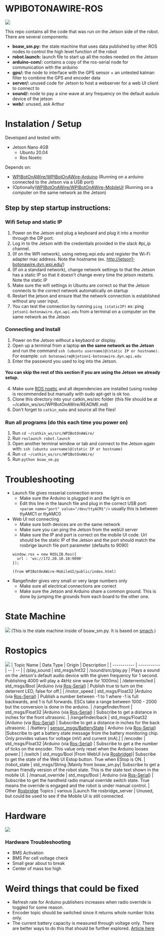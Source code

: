 # WPIBOTONAWIRE-ROS
![](poster.jpg)

This repo contains all the code that was run on the Jetson side of the robot. There are several components:
- **boaw_sm.py:** the state machine that uses data published by other ROS nodes to control the high level function of the robot
- **robot.launch:** launch file to start up all the nodes needed on the Jetson 
- **arduino-com/:** contains a copy of the ros-serial node for communication with the arduino
- **gps/:** the node to interface with the GPS sensor + an untested kalman filter to combine the GPS and encoder data
- **server/:** unused code for Jetson to host a webserver for a web UI client to connect to
- **sound/:** node to pay a sine wave at any frequency on the default auduio device of the jetson
- **web/:** unused, ask Arthur

# Instalation / Setup

Developed and tested with:
- Jetson Nano 4GB
    - Ubuntu 20.04
    - Ros Noetic

Depends on:
- [WPIBotOnAWire/WPIBotOnAWire-Arduino](https://github.com/WPIBotOnAWire/WPIBotOnAWire-Arduino) (Running on a arduino connected to the Jetson via a USB port)
- (Optionally)[WPIBotOnAWire/WPIBotOnAWire-MobileUI](https://github.com/WPIBotOnAWire/WPIBotOnAWire-MobileUI) (Running on a computer on the same network as the Jetson)

## Step by step startup instructions:

### Wifi Setup and static IP
1. Power on the Jetson and plug a keyboard and plug it into a monitor through the DP port.
2. Log in to the Jetson with the credentials provided in the slack #pi_ip channel.
3. (If on the WPI network), using netreg.wpi.edu and register the Wi-Fi adapter mac address. Note the hostname (ex. http://jetson1-botonawire.dyn.wpi.edu/)
4. (If on a standard network), change network settings to that the Jetson has a static IP so that it doesn't change every time the jetson restarts. Note the static IP
5. Make sure the wifi settings in Ubuntu are correct so that the Jetson connects to the correct network automatically on startup
6. Restart the jetson and ensure that the network connection is established without any user input.
7. You can test the connection by running `ping (staticIP)` ex: ping `jetson1-botonawire.dyn.wpi.edu` from a terminal on a computer on the same network as the Jetson

### Connecting and Install

1. Power on the Jetson without a keybaord or display.
2. Open up a terminal from a laptop **on the same network as the Jetson** and run the command `ssh (ubuntu username)@(static IP or hostname)`. For example: `ssh botonawire@hjetson1-botonawire.dyn.wpi.edu`
3. Enter the password you used to log into the Jetson.
#### You can skip the rest of this section if you are using the Jetson we already setup.
4. Make sure [ROS noetic](http://wiki.ros.org/noetic/Installation/Ubuntu) and all dependencies are installed (using rosdep is recommended but manually with sudo apt-get is ok too.
5. Clone this directory into your catkin_ws/src folder (this file should be at ~/catkin_ws/src/WPIBotOnAWire/README.md)
6. Don't forget to `catkin_make` and source all the files!

### Run all programs (do this each time you power on)
1. Run `cd ~/catkin_ws/src/WPIBotOnAWire/`
2. Run `roslaunch robot.launch`
3. Open another terminal window or tab and connect to the Jetson again with: `ssh (ubuntu username)@(static IP or hostname)`
4. Run `cd ~/catkin_ws/src/WPIBotOnAWire/`
5. Run `python boaw_sm.py`

# Troubleshooting
- Launch file gives rosserial connection errors
    - Make sure the Arduino is plugged in and the light is on
    - Edit this line in the launch file and plug in the correct USB port: ` <param name="port" value="/dev/ttyACM1"/>` usually this is between ttyAMC1 or ttyAMC0
- Web UI not connecting
    - Make sure both devices are on the same network
    - Make sure you can ping the Jetson from the webUI server
    - Make sure the IP and port is correct on the mobile UI code. Url should be the static IP of the Jetson and the port should match the rosbrige launch file port parameter (defaults to 9090)
    ```  
    window.ros = new ROSLIB.Ros({
      url : 'ws://172.20.10.10:9090'
    }); 

    (from WPIBotOnAWire-MobileUI/public/index.html)
    ```
- Rangefinder gives very small or very large numbers only
    - Make sure all electrical connections are correct
    - Make sure the Jetson and Arduino share a common ground. This is done by jumping the grounds from each board to the other one.

# State Machine
![](sm_img.png)
(This is the state machine inside of boaw_sm.py. It is based on [smach](https://www.google.com/search?client=safari&rls=en&q=smach&ie=UTF-8&oe=UTF-8).)

# Rostopics
![](software.png)
| Topic Name     | Data Type | Origin | Description |
| ----------- | ----------- | -- | -- |
| /play_sound   | std_msgs/Int32        | /sound/src/play.py | Plays a sound on the Jetson's default audio device with the given frequency for 1 second. Publishing 4000 will play a 4kHz sine wave for 1000ms|
| /deterrents/led   | std_msgs/Bool        |Arduino (via [Ros-Serial](http://wiki.ros.org/rosserial)) | Publish true to turn on the deterrent LED, false for off.|
| /motor_speed   | std_msgs/Float32        |Arduino (via [Ros-Serial](http://wiki.ros.org/rosserial)) | Publish a number between -1 to 1 where -1 is full backwards, and 1 is full forwards. ESCs take a range between 1000 - 2000 but the conversion is done in the arduino.
| /rangefinder/front   | std_msgs/Float32        |Arduino (via [Ros-Serial](http://wiki.ros.org/rosserial)) | Subscribe to get a distance in inches for the front ultrasonic. 
| /rangefinder/back   | std_msgs/Float32        |Arduino (via [Ros-Serial](http://wiki.ros.org/rosserial)) | Subscribe to get a distance in inches for the back ultrasonic. 
| /battery   | [sensor_msgs/BatteryState](https://docs.ros.org/en/melodic/api/sensor_msgs/html/msg/BatteryState.html) | Arduino (via [Ros-Serial](http://wiki.ros.org/rosserial)) |Subscribe to get a battery state message from the battery monitoring chip. Only provides values for voltage (mV) and current (mA).|
| /encoder   | std_msgs/Float32        |Arduino (via [Ros-Serial](http://wiki.ros.org/rosserial)) | Subscribe to get a the number of ticks on the encoder. This value only reset when the Arduino looses power.|
| /switch   | std_msgs/Bool        |From WebUI (via [Rosbridge](http://wiki.ros.org/rosbridge_suite))| Subscribe to get the state of the Web UI Estop button. True when EStop is ON.
| /robot_state   | std_msgs/String        |Mainly from boaw_sm.py| Subscribe to get a human friendly version of the robot state. This is the state text shown in the mobile UI.
| /manual_override | std_msgs/Bool | Arduino (via [Ros-Serial](http://wiki.ros.org/rosserial)) | Subscribe to get the handheld radio manual override switch state. True means the override is engaged and the robot is under manual control.
| Other [Rosbridge](http://wiki.ros.org/rosbridge_suite) Topics   | various       |Launch file rosbridge_server  | Unused, but could be used to see if the Mobile UI is still connected. 

# Hardware
![](wiring.png)
### Hardware Troubleshooting
- BMS Activation
- BMS Per cell voltage check
- Small gear about to break
- Center of mass too high


# Weird things that could be fixed
- Refresh rate for Arduino publishers increases when radio override is toggled for some reason.
- Encoder topic should be switched since it returns whole number ticks only.
- The current battery capacity is measured through voltage only. There are better ways to do this that should be further explored. [Article here](https://www.scienceabc.com/innovation/what-are-the-different-methods-to-estimate-the-state-of-charge-of-batteries.html)